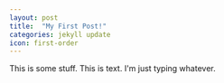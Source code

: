 ```yaml
---
layout: post
title:  "My First Post!"
categories: jekyll update
icon: first-order
---
```


This is some stuff. This is text. I'm just typing whatever.
